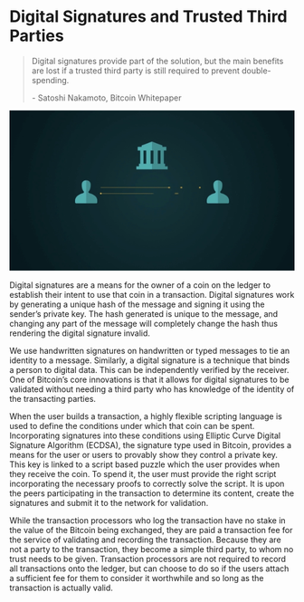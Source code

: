 # Digital Signatures and Trusted Third Parties

> Digital signatures provide part of the solution, but the main benefits are lost if a trusted third party is still required to prevent double-spending.
>
> \- Satoshi Nakamoto, Bitcoin Whitepaper

![](<../.gitbook/assets/Theory - Abstract - DS - 1.gif>)

Digital signatures are a means for the owner of a coin on the ledger to establish their intent to use that coin in a transaction. Digital signatures work by generating a unique hash of the message and signing it using the sender’s private key. The hash generated is unique to the message, and changing any part of the message will completely change the hash thus rendering the digital signature invalid.

We use handwritten signatures on handwritten or typed messages to tie an identity to a message. Similarly, a digital signature is a technique that binds a person to digital data. This can be independently verified by the receiver. One of Bitcoin’s core innovations is that it allows for digital signatures to be validated without needing a third party who has knowledge of the identity of the transacting parties.

When the user builds a transaction, a highly flexible scripting language is used to define the conditions under which that coin can be spent. Incorporating signatures into these conditions using Elliptic Curve Digital Signature Algorithm (ECDSA), the signature type used in Bitcoin, provides a means for the user or users to provably show they control a private key. This key is linked to a script based puzzle which the user provides when they receive the coin. To spend it, the user must provide the right script incorporating the necessary proofs to correctly solve the script. It is upon the peers participating in the transaction to determine its content, create the signatures and submit it to the network for validation.

While the transaction processors who log the transaction have no stake in the value of the Bitcoin being exchanged, they are paid a transaction fee for the service of validating and recording the transaction. Because they are not a party to the transaction, they become a simple third party, to whom no trust needs to be given. Transaction processors are not required to record all transactions onto the ledger, but can choose to do so if the users attach a sufficient fee for them to consider it worthwhile and so long as the transaction is actually valid.


